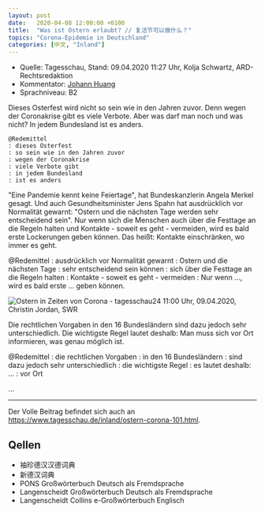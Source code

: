 ```yaml
---
layout: post
date:   2020-04-08 12:00:00 +0100
title:  "Was ist Ostern erlaubt? // 复活节可以做什么？"
topics: "Corona-Epidemie in Deutschland"
categories: [中文, "Inland"]
---
```


- Quelle: Tagesschau, Stand: 09.04.2020 11:27 Uhr, Kolja Schwartz, ARD-Rechtsredaktion
- Kommentator: [Johann Huang](http://www.johannhuang.com/)
- Sprachniveau: B2


Dieses Osterfest wird nicht so sein wie in den Jahren zuvor. Denn wegen der Coronakrise gibt es viele Verbote. Aber was darf man noch und was nicht? In jedem Bundesland ist es anders.

    @Redemittel
    : dieses Osterfest
    : so sein wie in den Jahren zuvor
    : wegen der Coronakrise
    : viele Verbote gibt
    : in jedem Bundesland
    : ist es anders


"Eine Pandemie kennt keine Feiertage", hat Bundeskanzlerin Angela Merkel gesagt. Und auch Gesundheitsminister Jens Spahn hat ausdrücklich vor Normalität gewarnt: "Ostern und die nächsten Tage werden sehr entscheidend sein". Nur wenn sich die Menschen auch über die Festtage an die Regeln halten und Kontakte - soweit es geht - vermeiden, wird es bald erste Lockerungen geben können. Das heißt: Kontakte einschränken, wo immer es geht.

@Redemittel
: ausdrücklich vor Normalität gewarnt
: Ostern und die nächsten Tage
: sehr entscheidend sein können
: sich über die Festtage an die Regeln halten
: Kontakte - soweit es geht - vermeiden
: Nur wenn ..., wird es bald erste ... geben können.


![Ostern in Zeiten von Corona - tagesschau24 11:00 Uhr, 09.04.2020, Christin Jordan, SWR](https://www.tagesschau.de/multimedia/bilder/sendungsbild-584683~_v-videowebl.jpg)

Die rechtlichen Vorgaben in den 16 Bundesländern sind dazu jedoch sehr unterschiedlich. Die wichtigste Regel lautet deshalb: Man muss sich vor Ort informieren, was genau möglich ist.

@Redemittel
: die rechtlichen Vorgaben
: in den 16 Bundesländern
: sind dazu jedoch sehr unterschiedlich
: die wichtigste Regel
: es lautet deshalb: ...
: vor Ort


...

---

Der Volle Beitrag befindet sich auch an <https://www.tagesschau.de/inland/ostern-corona-101.html>.


## Qellen

- 袖珍德汉汉德词典
- 新德汉词典
- PONS Großwörterbuch Deutsch als Fremdsprache
- Langenscheidt Großwörterbuch Deutsch als Fremdsprache
- Langenscheidt Collins e-Großwörterbuch Englisch
